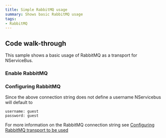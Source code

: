 ```yaml
---
title: Simple RabbitMQ usage
summary: Shows basic RabbitMQ usage
tags:
- RabbitMQ
---
```


## Code walk-through

This sample shows a basic usage of RabbitMQ as a transport for NServiceBus.

### Enable RabbitMQ

<!-- import ConfigureRabbit -->

### Configuring RabbitMQ

Since the above connection string does not define a username NServicebus will default to 

```
username: guest
password: guest
```

For more information on the RabbitMQ connection string see [Configuring RabbitMQ transport to be used](/nservicebus/rabbitmq/configuration-api.md)